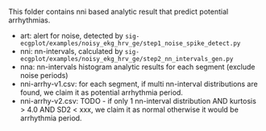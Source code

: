 This folder contains nni based analytic result that predict potential arrhythmias. 

* art: alert for noise, detected by `sig-ecgplot/examples/noisy_ekg_hrv_ge/step1_noise_spike_detect.py`
* nni: nn-intervals, calculated by `sig-ecgplot/examples/noisy_ekg_hrv_ge/step2_nn_intervals_gen.py`
* nna: nn-intervals histogram analytic results for each segment (exclude noise periods)
* nni-arrhy-v1.csv: for each segment, if multi nn-interval distributions are found, we claim it as potential arrhythmia period.
* nni-arrhy-v2.csv: TODO - if only 1 nn-interval distribution AND kurtosis > 4.0 AND SD2 < xxx, we claim it as normal otherwise it would be arrhythmia period. 
